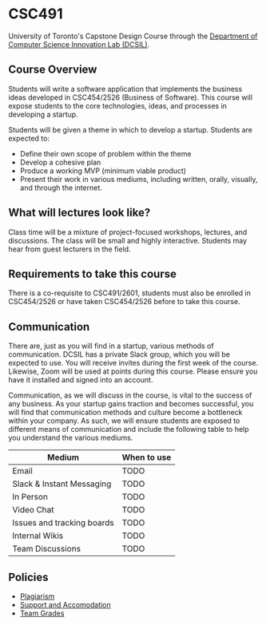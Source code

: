 # CSC491

University of Toronto's Capstone Design Course through the [Department of Computer Science Innovation Lab (DCSIL)](https://www.dcsil.ca/student-courses).

## Course Overview

Students will write a software application that implements the business ideas developed in
CSC454/2526 (Business of Software). This course will expose students to the core technologies, ideas, and processes in developing a startup.

Students will be given a theme in which to develop a startup. Students are expected to:
- Define their own scope of problem within the theme
- Develop a cohesive plan
- Produce a working MVP (minimum viable product)
- Present their work in various mediums, including written, orally, visually, and through the internet.

## What will lectures look like?

Class time will be a mixture of project-focused workshops, lectures, and discussions. The class will be small and highly
interactive. Students may hear from guest lecturers in the field.


## Requirements to take this course

There is a co-requisite to CSC491/2601, students must also be enrolled in CSC454/2526 or have taken CSC454/2526 before to take this course.

## Communication

There are, just as you will find in a startup, various methods of communication. DCSIL has a private Slack group, which you will be expected to use. You will receive invites during the first week of the course. Likewise, Zoom will be used at points during this course. Please ensure you have it installed and signed into an account.

Communication, as we will discuss in the course, is vital to the success of any business. As your startup gains traction and becomes successful, you will find that communication methods and culture become a bottleneck within your company. As such, we will ensure students are exposed to different means of communication and include the following table to help you understand the various mediums.

| Medium | When to use |
| --- | --- |
| Email | TODO |
| Slack & Instant Messaging | TODO |
| In Person | TODO |
| Video Chat | TODO |
| Issues and tracking boards | TODO |
| Internal Wikis | TODO |
| Team Discussions | TODO |

## Policies

- [Plagiarism](/policies/plagiarism.md)
- [Support and Accomodation](/policies/support_accomodation.md)
- [Team Grades](/policies/team_grades.md)
